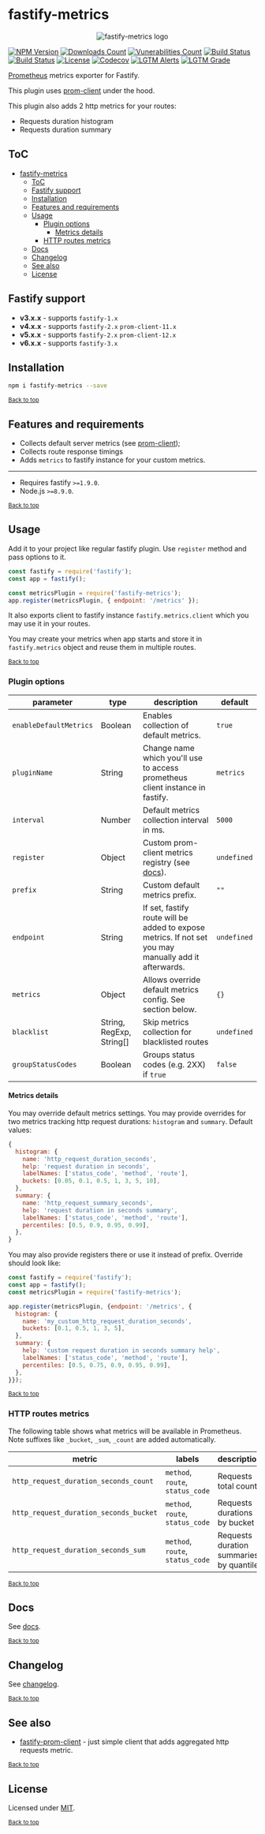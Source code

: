 # fastify-metrics

<div align="center">
  <img src="https://gitlab.com/m03geek/fastify-metrics/raw/master/logo.png" alt="fastify-metrics logo"/>
</div>

[![NPM Version](https://img.shields.io/npm/v/fastify-metrics.svg)](https://www.npmjs.com/package/fastify-metrics)
[![Downloads Count](https://img.shields.io/npm/dm/fastify-metrics.svg)](https://www.npmjs.com/package/fastify-metrics)
[![Vunerabilities Count](https://snyk.io/test/npm/fastify-metrics/badge.svg)](https://www.npmjs.com/package/fastify-metrics)
[![Build Status](https://gitlab.com/m03geek/fastify-metrics/badges/master/pipeline.svg)](https://gitlab.com/m03geek/fastify-metrics/commits/master)
[![Build Status](https://github.com/SkeLLLa/fastify-metrics/workflows/Verify/badge.svg)](https://github.com/SkeLLLa/fastify-metrics/actions)
[![License](https://img.shields.io/npm/l/fastify-metrics.svg)](https://gitlab.com/m03geek/fastify-metrics/blob/master/LICENSE)
[![Codecov](https://img.shields.io/codecov/c/gh/SkeLLLa/fastify-metrics.svg)](https://codecov.io/gh/SkeLLLa/fastify-metrics)
[![LGTM Alerts](https://img.shields.io/lgtm/alerts/github/SkeLLLa/fastify-metrics.svg)](https://lgtm.com/projects/g/SkeLLLa/fastify-metrics/)
[![LGTM Grade](https://img.shields.io/lgtm/grade/javascript/github/SkeLLLa/yammy.svg)](https://lgtm.com/projects/g/SkeLLLa/fastify-metrics/)

<!-- [![Coverage Status](https://gitlab.com/m03geek/fastify-metrics/badges/master/coverage.svg)](https://gitlab.com/m03geek/fastify-metrics/commits/master) -->

[Prometheus](https://prometheus.io/) metrics exporter for Fastify.

This plugin uses [prom-client](https://github.com/siimon/prom-client) under the hood.

This plugin also adds 2 http metrics for your routes:

- Requests duration histogram
- Requests duration summary

## ToC

- [fastify-metrics](#fastify-metrics)
  - [ToC](#toc)
  - [Fastify support](#fastify-support)
  - [Installation](#installation)
  - [Features and requirements](#features-and-requirements)
  - [Usage](#usage)
    - [Plugin options](#plugin-options)
      - [Metrics details](#metrics-details)
    - [HTTP routes metrics](#http-routes-metrics)
  - [Docs](#docs)
  - [Changelog](#changelog)
  - [See also](#see-also)
  - [License](#license)

## Fastify support

- **v3.x.x** - supports `fastify-1.x`
- **v4.x.x** - supports `fastify-2.x` `prom-client-11.x`
- **v5.x.x** - supports `fastify-2.x` `prom-client-12.x`
- **v6.x.x** - supports `fastify-3.x`

## Installation

```sh
npm i fastify-metrics --save
```

<sub>[Back to top](#toc)</sub>

## Features and requirements

- Collects default server metrics (see [prom-client](https://github.com/siimon/prom-client/tree/master/lib/metrics));
- Collects route response timings
- Adds `metrics` to fastify instance for your custom metrics.

---

- Requires fastify `>=1.9.0`.
- Node.js `>=8.9.0`.

<sub>[Back to top](#toc)</sub>

## Usage

Add it to your project like regular fastify plugin. Use `register` method and pass options to it.

```js
const fastify = require('fastify');
const app = fastify();

const metricsPlugin = require('fastify-metrics');
app.register(metricsPlugin, { endpoint: '/metrics' });
```

It also exports client to fastify instance `fastify.metrics.client` which you may use it in your routes.

You may create your metrics when app starts and store it in `fastify.metrics` object and reuse them in multiple routes.

<sub>[Back to top](#toc)</sub>

### Plugin options

| parameter              | type                     | description                                                                                              | default     |
| ---------------------- | ------------------------ | -------------------------------------------------------------------------------------------------------- | ----------- |
| `enableDefaultMetrics` | Boolean                  | Enables collection of default metrics.                                                                   | `true`      |
| `pluginName`           | String                   | Change name which you'll use to access prometheus client instance in fastify.                            | `metrics`   |
| `interval`             | Number                   | Default metrics collection interval in ms.                                                               | `5000`      |
| `register`             | Object                   | Custom prom-client metrics registry (see [docs](https://github.com/siimon/prom-client#default-metrics)). | `undefined` |
| `prefix`               | String                   | Custom default metrics prefix.                                                                           | `""`        |
| `endpoint`             | String                   | If set, fastify route will be added to expose metrics. If not set you may manually add it afterwards.    | `undefined` |
| `metrics`              | Object                   | Allows override default metrics config. See section below.                                               | `{}`        |
| `blacklist`            | String, RegExp, String[] | Skip metrics collection for blacklisted routes                                                           | `undefined` |
| `groupStatusCodes`     | Boolean                  | Groups status codes (e.g. 2XX) if `true`                                                                 | `false`     |

#### Metrics details

You may override default metrics settings. You may provide overrides for two metrics tracking http request durations: `histogram` and `summary`.
Default values:

```js
{
  histogram: {
    name: 'http_request_duration_seconds',
    help: 'request duration in seconds',
    labelNames: ['status_code', 'method', 'route'],
    buckets: [0.05, 0.1, 0.5, 1, 3, 5, 10],
  },
  summary: {
    name: 'http_request_summary_seconds',
    help: 'request duration in seconds summary',
    labelNames: ['status_code', 'method', 'route'],
    percentiles: [0.5, 0.9, 0.95, 0.99],
  },
}
```

You may also provide registers there or use it instead of prefix. Override should look like:

```js
const fastify = require('fastify');
const app = fastify();
const metricsPlugin = require('fastify-metrics');

app.register(metricsPlugin, {endpoint: '/metrics', {
  histogram: {
    name: 'my_custom_http_request_duration_seconds',
    buckets: [0.1, 0.5, 1, 3, 5],
  },
  summary: {
    help: 'custom request duration in seconds summary help',
    labelNames: ['status_code', 'method', 'route'],
    percentiles: [0.5, 0.75, 0.9, 0.95, 0.99],
  },
}});
```

<sub>[Back to top](#toc)</sub>

### HTTP routes metrics

The following table shows what metrics will be available in Prometheus. Note suffixes like `_bucket`, `_sum`, `_count` are added automatically.

| metric                                 | labels                           | description                             |
| -------------------------------------- | -------------------------------- | --------------------------------------- |
| `http_request_duration_seconds_count`  | `method`, `route`, `status_code` | Requests total count                    |
| `http_request_duration_seconds_bucket` | `method`, `route`, `status_code` | Requests durations by bucket            |
| `http_request_duration_seconds_sum`    | `method`, `route`, `status_code` | Requests duration summaries by quantile |

<sub>[Back to top](#toc)</sub>

## Docs

See [docs](docs/README.md).

<sub>[Back to top](#toc)</sub>

## Changelog

See [changelog](CHANGELOG.md).

<sub>[Back to top](#toc)</sub>

## See also

- [fastify-prom-client](https://github.com/ExcitableAardvark/fastify-prom-client) - just simple client that adds aggregated http requests metric.

<sub>[Back to top](#toc)</sub>

## License

Licensed under [MIT](./LICENSE).

<sub>[Back to top](#toc)</sub>
